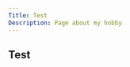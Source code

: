 ```yaml
---
Title: Test
Description: Page about my hobby
---
```


## Test

<div class = "black-box"></div>

<div class = "blue-box"></div>

<div class = "red-box"></div>

<div class = "green-box"></div>
